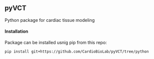 ## pyVCT
Python package for cardiac tissue modeling

#### Installation
Package can be installed usnig pip from this repo:
```bash
pip install git+https://github.com/CardioBioLab/pyVCT/tree/python
```
